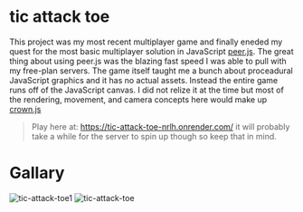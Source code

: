 # tic attack toe

This project was my most recent multiplayer game and finally eneded my quest for the most basic multiplayer solution in JavaScript [peer.js](https://peerjs.com/). The great thing about using peer.js was the blazing fast speed I was able to pull with my free-plan servers. The game itself taught me a bunch about proceadural JavaScript graphics and it has no actual assets. Instead the entire game runs off of the JavaScript canvas. I did not relize it at the time but most of the rendering, movement, and camera concepts here would make up [crown.js](https://github.com/KingstumusPrime/--Crown.JS)

> Play here at: https://tic-attack-toe-nrlh.onrender.com/ it will probably take a while for the server to spin up though so keep that in mind.


# Gallary

![tic-attack-toe1](https://github.com/user-attachments/assets/dbcd1fa3-deef-45cc-abd8-fe6c4dc6ad74)
![tic-attack-toe](https://github.com/user-attachments/assets/3d644202-ad6d-4656-9e2e-223dcd85804a)
